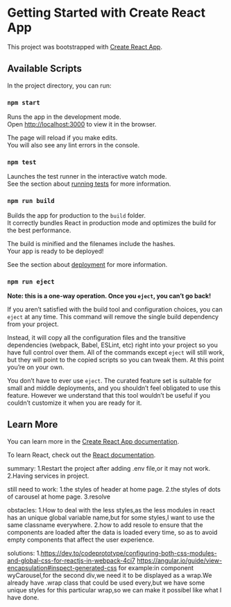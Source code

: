 # Getting Started with Create React App

This project was bootstrapped with [Create React App](https://github.com/facebook/create-react-app).

## Available Scripts

In the project directory, you can run:

### `npm start`

Runs the app in the development mode.\
Open [http://localhost:3000](http://localhost:3000) to view it in the browser.

The page will reload if you make edits.\
You will also see any lint errors in the console.

### `npm test`

Launches the test runner in the interactive watch mode.\
See the section about [running tests](https://facebook.github.io/create-react-app/docs/running-tests) for more information.

### `npm run build`

Builds the app for production to the `build` folder.\
It correctly bundles React in production mode and optimizes the build for the best performance.

The build is minified and the filenames include the hashes.\
Your app is ready to be deployed!

See the section about [deployment](https://facebook.github.io/create-react-app/docs/deployment) for more information.

### `npm run eject`

**Note: this is a one-way operation. Once you `eject`, you can’t go back!**

If you aren’t satisfied with the build tool and configuration choices, you can `eject` at any time. This command will remove the single build dependency from your project.

Instead, it will copy all the configuration files and the transitive dependencies (webpack, Babel, ESLint, etc) right into your project so you have full control over them. All of the commands except `eject` will still work, but they will point to the copied scripts so you can tweak them. At this point you’re on your own.

You don’t have to ever use `eject`. The curated feature set is suitable for small and middle deployments, and you shouldn’t feel obligated to use this feature. However we understand that this tool wouldn’t be useful if you couldn’t customize it when you are ready for it.

## Learn More

You can learn more in the [Create React App documentation](https://facebook.github.io/create-react-app/docs/getting-started).

To learn React, check out the [React documentation](https://reactjs.org/).

summary:
1.Restart the project after adding .env file,or it may not work.
2.Having services in project.

still need to work:
1.the styles of header at home page.
2.the styles of dots of carousel at home page.
3.resolve

obstacles:
1.How to deal with the less styles,as the less modules in react has an unique global variable name,but for some styles,I want to use the same classname everywhere.
2.how to add resole to ensure that the components are loaded after the data is loaded every time, so as to avoid empty components that affect the user experience.


solutions:
1.https://dev.to/codeprototype/configuring-both-css-modules-and-global-css-for-reactjs-in-webpack-4ci7
  https://angular.io/guide/view-encapsulation#inspect-generated-css
  for example:in component wyCarousel,for the second div,we need it to be displayed as a wrap.We already have .wrap class that could be used every,but we have some unique styles for this particular wrap,so we can make it possibel like what I have done.
